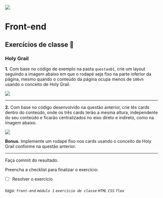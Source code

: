 ![](https://i.imgur.com/xG74tOh.png)

# Front-end

## Exercícios de classe 🏫

### Holy Grail

**1.** Com base no código de exemplo na pasta `questao01`, crie um layout seguindo a imagem abaixo em que o rodapé seja fixo na parte inferior da página, mesmo quando o conteúdo da página ocupa menos de `100vh` usando o conceito de Holy Grail.

![](https://i.imgur.com/KCaAT1t.png)

---

**2.** Com base no código desenvolvido na questão anterior, crie tês cards dentro do conteúdo, onde os três cards terão a mesma altura, independente do seu conteúdo e ficarão centralizados no eixo direto e indireto, como na imagem abaixo.

![](https://i.imgur.com/XbECQFL.png)

**Bonus.** Implemente um rodapé fixo nos cards usando o conceito de Holy Grail conforme na questão anterior.

---

Faça commit do resultado.

Preencha a checklist para finalizar o exercício:

-   [ ] Resolver o exercício

###### tags: `front-end` `módulo 1` `exercício de classe` `HTML` `CSS` `flex`
